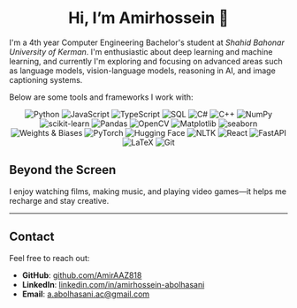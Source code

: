 <div align="center">
  <h1>Hi, I’m Amirhossein 👋</h1>
</div>

I'm a 4th year Computer Engineering Bachelor's student at *Shahid Bahonar University of Kerman*. I'm enthusiastic about deep learning and machine learning, and currently I'm exploring and focusing on advanced areas such as language models, vision-language models, reasoning in AI, and image captioning systems.

Below are some tools and frameworks I work with:
<p align="center">
  <img src="https://img.shields.io/badge/Python-3776AB?style=for-the-badge&logo=python&logoColor=white" alt="Python" />
  <img src="https://img.shields.io/badge/JavaScript-F7DF1E?style=for-the-badge&logo=javascript&logoColor=black" alt="JavaScript" />
  <img src="https://img.shields.io/badge/TypeScript-3178C6?style=for-the-badge&logo=typescript&logoColor=white" alt="TypeScript" />
  <img src="https://img.shields.io/badge/SQL-4479A1?style=for-the-badge&logo=postgresql&logoColor=white" alt="SQL" />
  <img src="https://img.shields.io/badge/C%23-239120?style=for-the-badge&logo=csharp&logoColor=white" alt="C#" />
  <img src="https://img.shields.io/badge/C%2B%2B-00599C?style=for-the-badge&logo=cplusplus&logoColor=white" alt="C++" />
  <img src="https://img.shields.io/badge/NumPy-013243?style=for-the-badge&logo=numpy&logoColor=white" alt="NumPy" />
  <img src="https://img.shields.io/badge/scikit--learn-F7931E?style=for-the-badge&logo=scikit-learn&logoColor=white" alt="scikit-learn" />
  <img src="https://img.shields.io/badge/Pandas-150458?style=for-the-badge&logo=pandas&logoColor=white" alt="Pandas" />
  <img src="https://img.shields.io/badge/OpenCV-5C3EE8?style=for-the-badge&logo=opencv&logoColor=white" alt="OpenCV" />
  <img src="https://img.shields.io/badge/Matplotlib-11557C?style=for-the-badge&logo=matplotlib&logoColor=white" alt="Matplotlib" />
  <img src="https://img.shields.io/badge/seaborn-9E2A2B?style=for-the-badge&logo=seaborn&logoColor=white" alt="seaborn" />
  <img src="https://img.shields.io/badge/Weights%20%26%20Biases-FF6600?style=for-the-badge&logo=wandb&logoColor=white" alt="Weights & Biases" />
  <img src="https://img.shields.io/badge/PyTorch-EE4C2C?style=for-the-badge&logo=pytorch&logoColor=white" alt="PyTorch" />
  <img src="https://img.shields.io/badge/Hugging%20Face-FF6F00?style=for-the-badge&logo=huggingface&logoColor=white" alt="Hugging Face" />
  <img src="https://img.shields.io/badge/NTLK-5A2E4D?style=for-the-badge&logo=natural-language-toolkit&logoColor=white" alt="NLTK" />
  <img src="https://img.shields.io/badge/React-61DAFB?style=for-the-badge&logo=react&logoColor=black" alt="React" />
  <img src="https://img.shields.io/badge/FastAPI-009688?style=for-the-badge&logo=fastapi&logoColor=white" alt="FastAPI" />
  <img src="https://img.shields.io/badge/LaTeX-008080?style=for-the-badge&logo=latex&logoColor=white" alt="LaTeX" />
  <img src="https://img.shields.io/badge/Git-F05032?style=for-the-badge&logo=git&logoColor=white" alt="Git" />
</p>


## Beyond the Screen
I enjoy watching films, making music, and playing video games—it helps me recharge and stay creative.

---

## Contact
Feel free to reach out:

- **GitHub**: [github.com/AmirAAZ818](https://github.com/AmirAAZ818)  
- **LinkedIn**: [linkedin.com/in/amirhossein-abolhasani](https://linkedin.com/in/amirhossein-abolhasani)  
- **Email**: a.abolhasani.ac@gmail.com
